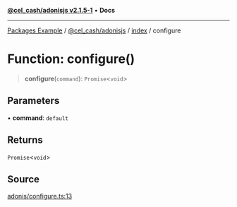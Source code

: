 [**@cel_cash/adonisjs v2.1.5-1**](../../README.md) • **Docs**

***

[Packages Example](../../../../README.md) / [@cel\_cash/adonisjs](../../README.md) / [index](../README.md) / configure

# Function: configure()

> **configure**(`command`): `Promise`\<`void`\>

## Parameters

• **command**: `default`

## Returns

`Promise`\<`void`\>

## Source

[adonis/configure.ts:13](https://github.com/Pyxlab/celcash/blob/a34e89ae69c9dcb41ba66226cb05c8c8b83b7cf4/packages/adonis/configure.ts#L13)
